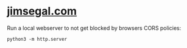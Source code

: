 [jimsegal.com](http://jimsegal.com)
============

Run a local webserver to not get blocked by browsers CORS policies:

`python3 -m http.server`
